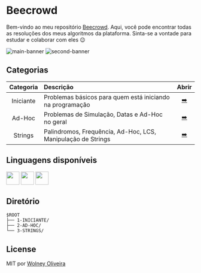 # Beecrowd

Bem-vindo ao meu repositório [Beecrowd](https://www.beecrowd.com.br/). Aqui, você pode encontrar todas as resoluções dos meus algoritmos da plataforma. Sinta-se a vontade para estudar e colaborar com eles 😉

![main-banner](https://external-content.duckduckgo.com/iu/?u=https%3A%2F%2Frepository-images.githubusercontent.com%2F520594525%2F59f947fa-31d5-4d27-a3a1-cf70a095670a&f=1&nofb=1&ipt=388303b9204d7ae8e1e41b8f111e3e6e291b3d87cda365eaac0d01bb2b798b95&ipo=images)
![second-banner](https://external-content.duckduckgo.com/iu/?u=https%3A%2F%2Fi.ytimg.com%2Fvi%2F_vVN0RqQqgY%2Fmaxresdefault.jpg&f=1&nofb=1&ipt=c91c11eedc2d639d58f0617cbe0e6640785dc1e3df18495fc1058c818b8285e2&ipo=images)

## Categorias

| Categoria | Descrição                                                    |                               Abrir                               |
| :-------: | :----------------------------------------------------------- | :---------------------------------------------------------------: |
| Iniciante | Problemas básicos para quem está iniciando na programação    | [➡️](https://github.com/wolney-fo/beecrowd/tree/main/1-INICIANTE) |
|  Ad-Hoc   | Problemas de Simulação, Datas e Ad-Hoc no geral              |  [➡️](https://github.com/wolney-fo/beecrowd/tree/main/2-AD-HOC)   |
|  Strings   | Palindromos, Frequência, Ad-Hoc, LCS, Manipulação de Strings |  [➡️](https://github.com/wolney-fo/beecrowd/tree/main/3-STRINGS)   |

## Linguagens disponíveis

<div align="left">
    <img 
        src="https://cdn.jsdelivr.net/gh/devicons/devicon/icons/c/c-original.svg"
        width=35 
        height=35
    />
    <img 
        src="https://cdn.jsdelivr.net/gh/devicons/devicon/icons/python/python-original.svg"
        width=35 
        height=35
    />
    <img 
        src="https://cdn.jsdelivr.net/gh/devicons/devicon/icons/java/java-original.svg"
        width=35 
        height=35
    />  
  <br>
</div>

## Diretório

```
$ROOT
├── 1-INICIANTE/
├── 2-AD-HOC/
└── 3-STRINGS/
```

## License

MIT por [Wolney Oliveira](https://github.com/wolney-fo)
